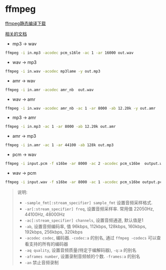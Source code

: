 # ffmpeg

[ffmpeg静态编译下载](https://ffmpeg.org/download.html)

[相关的文档](https://www.kancloud.cn/zhenhuamcu/ffmpeg/758350)

- mp3 -> wav 

```bash
ffmpeg -i in.mp3 -acodec pcm_s16le -ac 1 -ar 16000 out.wav
```

- wav -> mp3

```bash
ffmpeg -i in.wav -acodec mp3lame -y out.mp3
```

- amr -> wav

```bash
ffmpeg -i in.amr -acodec amr_nb  out.wav
```

- wav -> amr

```bash
ffmpeg -i in.wav -acodec amr_nb -ac 1 -ar 8000 -ab 12.20k -y out.amr
```

- mp3 -> amr

```bash
ffmpeg -i in.mp3 -ac 1 -ar 8000 -ab 12.20k out.amr
```

- amr -> mp3

```bash
ffmpeg -i in.amr -ac 1 -ar 44100 -ab 128k out.mp3
```

- pcm -> wav

```bash
ffmpeg -i input.pcm -f s16be -ar 8000 -ac 2 -acodec pcm_s16be  output.wav
```

- wav -> pcm

```bash
ffmpeg -i input.wav -f s16be -ar 8000 -ac 1 -acodec pcm_s16be output.pcm
```


> 说明:
> 
> - `-sample_fmt[:stream_specifier] sample_fmt` 设置音频采样格式.
> - `-ar[:stream_specifier] freq`, 设置音频采样率. 常用值 22050Hz, 44100Hz, 48000Hz
> - `-ac[:stream_specifier] channels`, 设置音频通道, 默认值是1
> - `-ab`, 设置音频编码率, 值 96kbps, 112kbps, 128kbps, 160kbps, 192kbps, 256kbps, 320kbps
> - `-acodec codec`, 编码器. `-codec:a` 的别名, 通过 `ffmpeg -codecs` 可以查看支持的所有的编码器
> - `-aq quality`, 设置音频质量(特定于编解码器), `-q:a` 的别名
> - `-aframes number`, 设置录制音频帧的个数. `-frames:a` 的别名
> - `-an` 禁止音频录制
 